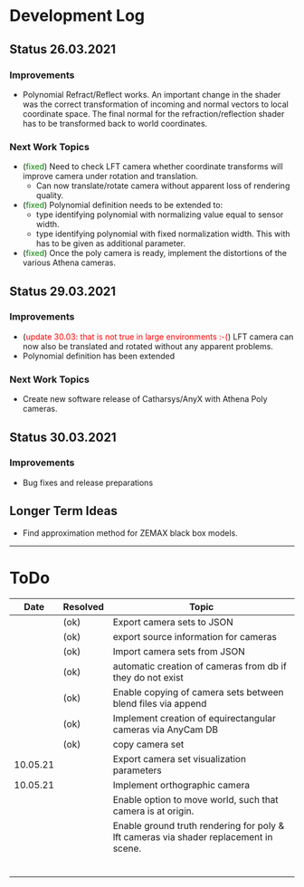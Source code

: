 # Development Log

## Status 26.03.2021

### Improvements
- Polynomial Refract/Reflect works. An important change in the
shader was the correct transformation of incoming and normal vectors to local coordinate space. The final normal for the refraction/reflection shader has to be transformed back to world coordinates.

### Next Work Topics
- (<span style="color:green">fixed</span>) Need to check LFT camera whether coordinate transforms will improve camera under rotation and translation.
	- Can now translate/rotate camera without apparent loss of rendering quality.
- (<span style="color:green">fixed</span>) Polynomial definition needs to be extended to:
	- type identifying polynomial with normalizing value equal to sensor width.
	- type identifying polynomial with fixed normalization width. This with has to be given as additional parameter.
- (<span style="color:green">fixed</span>) Once the poly camera is ready, implement the distortions of the various Athena cameras.

## Status 29.03.2021

### Improvements
- (<span style="color:red">update 30.03: that is not true in large environments :-(</span>) LFT camera can now also be translated and rotated without any apparent problems.
- Polynomial definition has been extended

### Next Work Topics
- Create new software release of Catharsys/AnyX with Athena Poly cameras.


## Status 30.03.2021

### Improvements
- Bug fixes and release preparations

## Longer Term Ideas

- Find approximation method for ZEMAX black box models.

---------------------------------------------------------------------
# ToDo

| Date | Resolved | Topic                                 |
| -----| ------ | ------------------------------------- |
|      |  (ok)  	| Export camera sets to JSON	          |
|      |  (ok)  	| export source information for cameras |
|      |  (ok)  	| Import camera sets from JSON   |
|  | (ok) 			| automatic creation of cameras from db if they do not exist  |
|  | (ok) 			| Enable copying of camera sets between blend files via append |
|  | (ok) 			| Implement creation of equirectangular cameras via AnyCam DB |
|  | (ok) 			| copy camera set |
| 10.05.21 |  		| Export camera set visualization parameters |
| 10.05.21 |  		| Implement orthographic camera |
|  |  | Enable option to move world, such that camera is at origin. |
|  |  | Enable ground truth rendering for poly & lft cameras via shader replacement in scene. |
|  |  |  |
|  |  |  |
|  |  |  |
|  |  |  |
|  |  |  |
|  |  |  |



